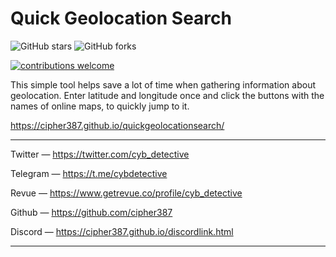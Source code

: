 # Quick Geolocation Search


<img alt="GitHub stars" src="https://img.shields.io/github/stars/cipher387/quickgeolocationsearch">
 
<img alt="GitHub forks" src="https://img.shields.io/github/forks/cipher387/quickgeolocationsearch">

[![contributions welcome](https://img.shields.io/badge/contributions-welcome-brightgreen.svg?style=flat)](https://github.com/dwyl/esta/issues)
    <p align="center">


This simple tool helps save a lot of time when gathering information about geolocation. Enter latitude and longitude once and click the buttons with the names of online maps, to quickly jump to it.

https://cipher387.github.io/quickgeolocationsearch/

<hr>

Twitter — https://twitter.com/cyb_detective

Telegram — https://t.me/cybdetective

Revue — https://www.getrevue.co/profile/cyb_detective

Github — https://github.com/cipher387

Discord — https://cipher387.github.io/discordlink.html

<hr>
